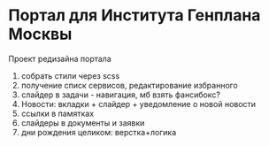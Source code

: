 # Портал для Института Генплана Москвы

Проект редизайна портала


1) собрать стили через scss
2) получение списк сервисов, редактирование избранного
3) слайдер в задачи - навигация, мб взять фансибокс?
4) Новости: вкладки + слайдер + уведомление о новой новости
5) ссылки в памятках
6) слайдеры в документы и заявки
7) дни рождения целиком: верстка+логика